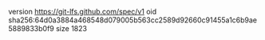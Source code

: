 version https://git-lfs.github.com/spec/v1
oid sha256:64d0a3884a468548d079005b563cc2589d92660c91455a1c6b9ae5889833b0f9
size 1823
